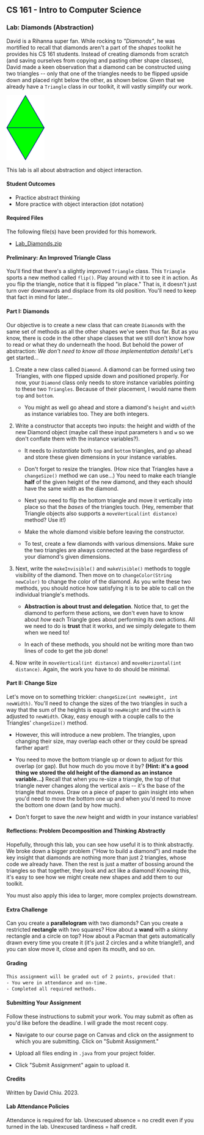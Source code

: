 ## CS 161 - Intro to Computer Science

### Lab: Diamonds (Abstraction)
David is a Rihanna super fan. While rocking to *"Diamonds"*, he was mortified to recall that diamonds aren't a part of the _shapes_ toolkit he provides his CS 161 students. Instead of creating diamonds from scratch (and saving ourselves from copying and pasting other shape classes), David made a keen observation that a diamond can be constructed using two triangles -- only that one of the triangles needs to be flipped upside down and placed right below the other, as shown below. Given that we already have a `Triangle` class in our toolkit, it will vastly simplify our work.

  <img src="figures/lab6_diamond.png" width="100px" />

This lab is all about abstraction and object interaction. 

#### Student Outcomes

- Practice abstract thinking
- More practice with object interaction (dot notation)

<!-- 
#### Working with Partners (Please Read)

You are required to work _together_ on labs. As I mentioned the first day of class, some of you may have had some prior programming experience, and this lab may come more naturally for you. Please be humble and be supportive to one another, and don't leave your partner behind. Labs are _very_ low-stakes, and you'll get full credit for being here, working through it, and being a good citizen. We'll be around to help.

Here are your assigned partners for today's lab.

```
[Strash, K, Steller, L, Jones, S]
[Roppolo, G, Culpepper, A]
[Rodriguez, C, Jones, B]
[Murphy, C, Beardsley, M]
[Grey, E, Brown, A]
[Miller, D, Murayama, E]
[Wissing, A, Camblin, F]
``` -->

#### Required Files

The following file(s) have been provided for this homework.

- [Lab_Diamonds.zip](Lab_Diamonds.zip)



#### Preliminary: An Improved Triangle Class

You'll find that there's a slightly improved `Triangle` class. This `Triangle` sports a new method called `flip()`. Play around with it to see it in action. As you flip the triangle, notice that it is flipped "in place." That is, it doesn't just turn over downwards and displace from its old position. You'll need to keep that fact in mind for later...

#### Part I: Diamonds

Our objective is to create a new class that can create  `Diamond`s with the same set of methods as all the other shapes we've seen thus far. But as you know, there is code in the other shape classes that we still don't know how to read or what they do underneath the hood. But behold the power of abstraction: *We don't need to know all those implementation details!* Let's get started...

1. Create a new class called `Diamond`. A diamond can be formed using two Triangles, with one flipped upside down and positioned properly. For now, your `Diamond` class only needs to store instance variables pointing to these two `Triangles`. Because of their placement, I would name them `top` and `bottom`.

    - You might as well go ahead and store a diamond's `height` and `width` as instance variables too. They are both integers.

2. Write a constructor that  accepts two inputs: the height and width of the new Diamond object (maybe call these input parameters `h` and `w` so we don't conflate them with the instance variables?).
    - It needs to *instantiate* both `top` and `bottom` triangles, and go ahead and store these given dimensions in your instance variables.

    - Don't forget to resize the triangles. (How nice that Triangles have a `changeSize()` method we can use...) You need to make each triangle **half** of the given height of the new diamond, and they each should have the same width as the diamond.
    
    - Next you need to flip the bottom triangle and move it vertically into place so that the *bases* of the triangles touch. (Hey, remember that Triangle objects also supports a `moveVertical(int distance)` method? Use it!)

    - Make the whole diamond visible before leaving the constructor.
    
    - To test, create a few diamonds with various dimensions. Make sure the two triangles are always connected at the base regardless of your diamond's given dimensions.


3. Next, write the `makeInvisible()` and `makeVisible()` methods to toggle visibility of the diamond. Then move on to `changeColor(String newColor)` to change the color of the diamond. As you write these two methods, you should notice how satisfying it is to be able to call on the individual triangle's methods.

    - **Abstraction is about trust and delegation**. Notice that, to get the diamond to perform these actions, we don't even have to know about *how* each Triangle goes about performing its own actions. All we need to do is **trust** that it works, and we simply delegate to them when we need to!

    - In each of these methods, you should not be writing more than two lines of code to get the job done!

4. Now write in `moveVertical(int distance)` and `moveHorizontal(int distance)`. Again, the work you have to do should be minimal.

#### Part II: Change Size

Let's move on to something trickier: `changeSize(int newHeight, int newWidth)`. You'll need to change the sizes of the two triangles in such a way that the sum of the heights is equal to `newHeight` and the `width` is adjusted to `newWidth`. Okay, easy enough with a couple calls to the Triangles' `changeSize()` method. 

- However, this will introduce a new problem. The triangles, upon changing their size, may overlap each other or they could be spread farther apart!

- You need to move the bottom triangle up or down to adjust for this overlap (or gap). But how much do you move it by? **(Hint: it's a good thing we stored the old height of the diamond as an instance variable...)** Recall that when you re-size a triangle, the top of that triangle never changes along the vertical axis -- it's the base of the triangle that moves. Draw on a piece of paper to gain insight into when you'd need to move the bottom one up and when you'd need to move the bottom one down (and by how much).

- Don't forget to save the *new* height and width in your instance variables!

#### Reflections: Problem Decomposition and Thinking Abstractly
Hopefully, through this lab, you can see how useful it is to think abstractly. We broke down a bigger problem ("How to build a diamond") and made the key insight that diamonds are nothing more than just 2 triangles, whose code we already have. Then the rest is just a matter of bossing around the triangles so that together, they look and act like a diamond! Knowing this, it's easy to see how we might create new shapes and add them to our toolkit.

You must also apply this idea to larger, more complex projects downstream.

#### Extra Challenge
Can you create a **parallelogram** with two diamonds? Can you create a restricted **rectangle** with two squares? How about a **wand** with a skinny rectangle and a circle on top? How about a Pacman that gets automatically drawn every time you create it (it's just 2 circles and a white triangle!), and you can slow move it, close and open its mouth, and so on.

#### Grading

```
This assignment will be graded out of 2 points, provided that:
- You were in attendance and on-time.
- Completed all required methods.
```


#### Submitting Your Assignment
Follow these instructions to submit your work. You may submit as often as you'd like before the deadline. I will grade the most recent copy.

- Navigate to our course page on Canvas and click on the assignment to which you are submitting. Click on "Submit Assignment."

- Upload all files ending in  `.java` from your project folder.

- Click "Submit Assignment" again to upload it.

#### Credits

Written by David Chiu. 2023.

#### Lab Attendance Policies

Attendance is required for lab. Unexcused absence = no credit even if you turned in the lab. Unexcused tardiness = half credit.
